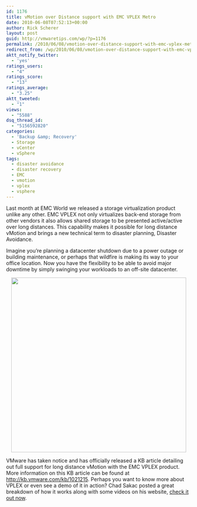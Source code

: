 ```yaml
---
id: 1176
title: vMotion over Distance support with EMC VPLEX Metro
date: 2010-06-08T07:52:13+00:00
author: Rick Scherer
layout: post
guid: http://vmwaretips.com/wp/?p=1176
permalink: /2010/06/08/vmotion-over-distance-support-with-emc-vplex-metro/
redirect_from: /wp/2010/06/08/vmotion-over-distance-support-with-emc-vplex-metro/
aktt_notify_twitter:
  - 'yes'
ratings_users:
  - "4"
ratings_score:
  - "13"
ratings_average:
  - "3.25"
aktt_tweeted:
  - "1"
views:
  - "5588"
dsq_thread_id:
  - "5156592820"
categories:
  - 'Backup &amp; Recovery'
  - Storage
  - vCenter
  - vSphere
tags:
  - disaster avoidance
  - disaster recovery
  - EMC
  - vmotion
  - vplex
  - vsphere
---
```

Last month at EMC World we released a storage virtualization product unlike any other. EMC VPLEX not only virtualizes back-end storage from other vendors it also allows shared storage to be presented active/active over long distances. This capability makes it possible for long distance vMotion and brings a new technical term to disaster planning, Disaster Avoidance.

Imagine you&#8217;re planning a datacenter shutdown due to a power outage or building maintenance, or perhaps that wildfire is making its way to your office location. Now you have the flexibility to be able to avoid major downtime by simply swinging your workloads to an off-site datacenter.

<p style="text-align: center;">
  <img class="aligncenter" style="margin: 0px; border: 0px;" src="http://kb.vmware.com/Platform/Publishing/images/1021215_VMotion_over_Distance_VPLEX.JPG" border="0" alt="" hspace="0" width="477" />
</p>

VMware has taken notice and has officially released a KB article detailing out full support for long distance vMotion with the EMC VPLEX product. More information on this KB article can be found at <a href="http://kb.vmware.com/kb/1021215" target="_blank">http://kb.vmware.com/kb/1021215</a>. Perhaps you want to know more about VPLEX or even see a demo of it in action? Chad Sakac posted a great breakdown of how it works along with some videos on his website, <a href="http://virtualgeek.typepad.com/virtual_geek/2010/05/your-virtual-machine-teleporter-is-ready-are-you.html" target="_blank">check it out now</a>.